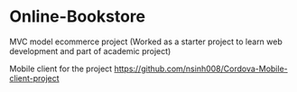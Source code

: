 # Online-Bookstore
MVC model ecommerce project (Worked as a starter project to learn web development and part of academic project)

Mobile client for the project https://github.com/nsinh008/Cordova-Mobile-client-project
